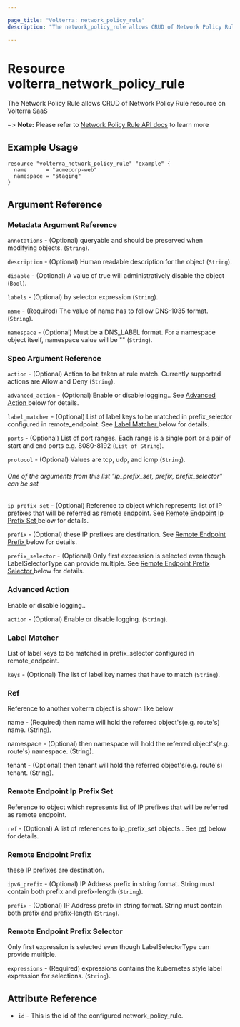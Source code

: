 ```yaml
---

page_title: "Volterra: network_policy_rule"
description: "The network_policy_rule allows CRUD of Network Policy Rule resource on Volterra SaaS"

---
```


Resource volterra_network_policy_rule
=====================================

The Network Policy Rule allows CRUD of Network Policy Rule resource on Volterra SaaS

~> **Note:** Please refer to [Network Policy Rule API docs](https://docs.cloud.f5.com/docs-v2/api/network-policy-rule) to learn more

Example Usage
-------------

```hcl
resource "volterra_network_policy_rule" "example" {
  name      = "acmecorp-web"
  namespace = "staging"
}

```

Argument Reference
------------------

### Metadata Argument Reference

`annotations` - (Optional) queryable and should be preserved when modifying objects. (`String`).

`description` - (Optional) Human readable description for the object (`String`).

`disable` - (Optional) A value of true will administratively disable the object (`Bool`).

`labels` - (Optional) by selector expression (`String`).

`name` - (Required) The value of name has to follow DNS-1035 format. (`String`).

`namespace` - (Optional) Must be a DNS_LABEL format. For a namespace object itself, namespace value will be "" (`String`).

### Spec Argument Reference

`action` - (Optional) Action to be taken at rule match. Currently supported actions are Allow and Deny (`String`).

`advanced_action` - (Optional) Enable or disable logging.. See [Advanced Action ](#advanced-action) below for details.

`label_matcher` - (Optional) List of label keys to be matched in prefix_selector configured in remote_endpoint. See [Label Matcher ](#label-matcher) below for details.

`ports` - (Optional) List of port ranges. Each range is a single port or a pair of start and end ports e.g. 8080-8192 (`List of String`).

`protocol` - (Optional) Values are tcp, udp, and icmp (`String`).

###### One of the arguments from this list "ip_prefix_set, prefix, prefix_selector" can be set

`ip_prefix_set` - (Optional) Reference to object which represents list of IP prefixes that will be referred as remote endpoint. See [Remote Endpoint Ip Prefix Set ](#remote-endpoint-ip-prefix-set) below for details.

`prefix` - (Optional) these IP prefixes are destination. See [Remote Endpoint Prefix ](#remote-endpoint-prefix) below for details.

`prefix_selector` - (Optional) Only first expression is selected even though LabelSelectorType can provide multiple. See [Remote Endpoint Prefix Selector ](#remote-endpoint-prefix-selector) below for details.

### Advanced Action

Enable or disable logging..

`action` - (Optional) Enable or disable logging. (`String`).

### Label Matcher

List of label keys to be matched in prefix_selector configured in remote_endpoint.

`keys` - (Optional) The list of label key names that have to match (`String`).

### Ref

Reference to another volterra object is shown like below

name - (Required) then name will hold the referred object's(e.g. route's) name. (String).

namespace - (Optional) then namespace will hold the referred object's(e.g. route's) namespace. (String).

tenant - (Optional) then tenant will hold the referred object's(e.g. route's) tenant. (String).

### Remote Endpoint Ip Prefix Set

Reference to object which represents list of IP prefixes that will be referred as remote endpoint.

`ref` - (Optional) A list of references to ip_prefix_set objects.. See [ref](#ref) below for details.

### Remote Endpoint Prefix

these IP prefixes are destination.

`ipv6_prefix` - (Optional) IP Address prefix in string format. String must contain both prefix and prefix-length (`String`).

`prefix` - (Optional) IP Address prefix in string format. String must contain both prefix and prefix-length (`String`).

### Remote Endpoint Prefix Selector

Only first expression is selected even though LabelSelectorType can provide multiple.

`expressions` - (Required) expressions contains the kubernetes style label expression for selections. (`String`).

Attribute Reference
-------------------

-	`id` - This is the id of the configured network_policy_rule.
